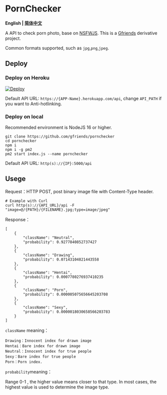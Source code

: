 # PornChecker 
<b>English | <a href="README_CN.md">简体中文</a></b></p>

A API to check porn photo, base on [NSFWJS](https://github.com/infinitered/nsfwjs). This is a [Gfriends](https://github.com/gfriends/gfriends) derivative project.

Common formats supported, such as `jpg`,`png`,`jpeg`.

## Deploy

### Deploy on Heroku
[![Deploy](https://www.herokucdn.com/deploy/button.svg)](https://heroku.com/deploy?template=https://github.com/gfriends/pornchecker)

Default API URL: `https://{APP-Name}.herokuapp.com/api`, change `API_PATH` if you want to Anti-hotlinking.

### Deploy on local

Recommended environment is NodeJS 16 or higher.
```
git clone https://github.com/gfriends/pornchecker
cd pornchecker
npm i
npm i -g pm2
pm2 start index.js --name pornchecker
```
Default API URL: `http(s)://{IP}:5000/api`

## Usege
Request：HTTP POST, post binary image file with Content-Type header.

```
# Example with Curl
curl http(s)://{API_URL}/api -F "image=@/{PATH}/{FILENAME}.jpg;type=image/jpeg"
```

Response：

```
[
    {
        "className": "Neutral",
        "probability": 0.9277840852737427
    },
    {
        "className": "Drawing",
        "probability": 0.07143104821443558
    },
    {
        "className": "Hentai",
        "probability": 0.0007780276937410235
    },
    {
        "className": "Porn",
        "probability": 0.000005075656645203708
    },
    {
        "className": "Sexy",
        "probability": 0.0000018030658566203783
    }
]
```

`className` meaning：
```
Drawing：Innocent index for drawn image
Hentai：Bare index for drawn image
Neutral：Innocent index for true people
Sexy：Bare index for true people
Porn：Porn index.
```

`probability`meaning：

Range 0-1 , the higher value means closer to that type. In most cases, the highest value is used to determine the image type.